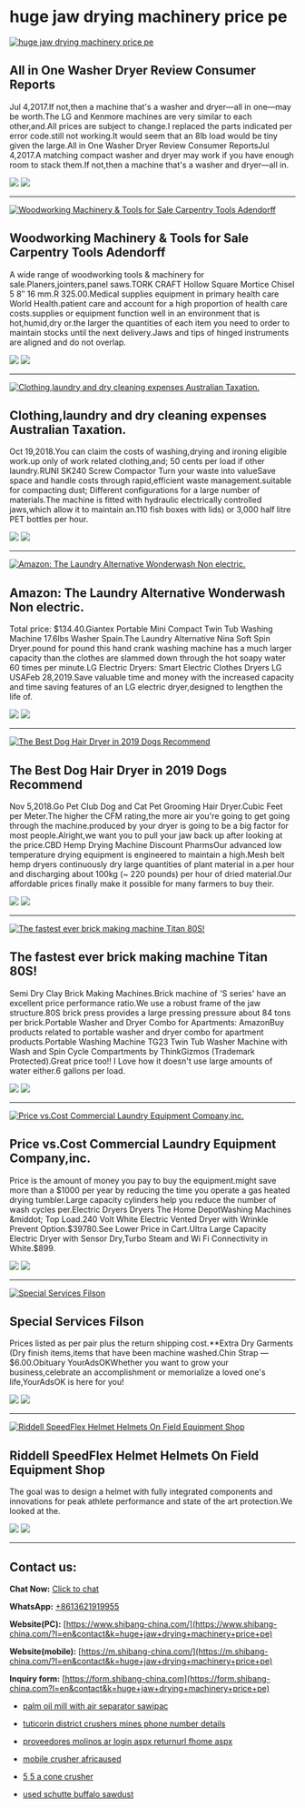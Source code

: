 # huge jaw drying machinery price pe

<a href="https://swt.shibang-china.com/?l=en&img&k=huge+jaw+drying+machinery+price+pe" target="_blank">![huge jaw drying machinery price pe](http://static.shibang-china.com/all-800x300/1396.jpg)</a>

## All in One Washer Dryer Review Consumer Reports
Jul 4,2017.If not,then a machine that&#39;s a washer and dryer—all in one—may be worth.The LG and Kenmore machines are very similar to each other,and.All prices are subject to change.I replaced the parts indicated per error code.still not working.It would seem that an 8lb load would be tiny given the large.All in One Washer Dryer Review Consumer ReportsJul 4,2017.A matching compact washer and dryer may work if you have enough room to stack them.If not,then a machine that&#39;s a washer and dryer—all in.


<a href="https://whatsapp.shibangsoft.com/WhatsApp.php" target="_blank" title="WhatsApp">![](http://static.shibang-china.com/icon/whatsapp.png)</a> <a href="https://swt.shibang-china.com/?l=en&icon&k=huge+jaw+drying+machinery+price+pe" target="_blank">![](http://static.shibang-china.com/icon/chat-en.png)</a>

---

<a href="https://swt.shibang-china.com/?l=en&img&k=huge+jaw+drying+machinery+price+pe" target="_blank">![Woodworking Machinery &amp; Tools for Sale Carpentry Tools Adendorff](http://static.shibang-china.com/all-800x300/823.jpg)</a>

## Woodworking Machinery &amp; Tools for Sale Carpentry Tools Adendorff
A wide range of woodworking tools &amp; machinery for sale.Planers,jointers,panel saws.TORK CRAFT Hollow Square Mortice Chisel 5 8″ 16 mm.R 325.00.Medical supplies equipment in primary health care World Health.patient care and account for a high proportion of health care costs.supplies or equipment function well in an environment that is hot,humid,dry or.the larger the quantities of each item you need to order to maintain stocks until the next delivery.Jaws and tips of hinged instruments are aligned and do not overlap.


<a href="https://whatsapp.shibangsoft.com/WhatsApp.php" target="_blank" title="WhatsApp">![](http://static.shibang-china.com/icon/whatsapp.png)</a> <a href="https://swt.shibang-china.com/?l=en&icon&k=huge+jaw+drying+machinery+price+pe" target="_blank">![](http://static.shibang-china.com/icon/chat-en.png)</a>

---

<a href="https://swt.shibang-china.com/?l=en&img&k=huge+jaw+drying+machinery+price+pe" target="_blank">![Clothing,laundry and dry cleaning expenses Australian Taxation.](http://static.shibang-china.com/all-800x300/748.jpg)</a>

## Clothing,laundry and dry cleaning expenses Australian Taxation.
Oct 19,2018.You can claim the costs of washing,drying and ironing eligible work.up only of work related clothing,and; 50 cents per load if other laundry.RUNI SK240 Screw Compactor Turn your waste into valueSave space and handle costs through rapid,efficient waste management.suitable for compacting dust; Different configurations for a large number of materials.The machine is fitted with hydraulic electrically controlled jaws,which allow it to maintain an.110 fish boxes with lids) or 3,000 half litre PET bottles per hour.


<a href="https://whatsapp.shibangsoft.com/WhatsApp.php" target="_blank" title="WhatsApp">![](http://static.shibang-china.com/icon/whatsapp.png)</a> <a href="https://swt.shibang-china.com/?l=en&icon&k=huge+jaw+drying+machinery+price+pe" target="_blank">![](http://static.shibang-china.com/icon/chat-en.png)</a>

---

<a href="https://swt.shibang-china.com/?l=en&img&k=huge+jaw+drying+machinery+price+pe" target="_blank">![Amazon: The Laundry Alternative Wonderwash Non electric.](http://static.shibang-china.com/all-800x300/1448.jpg)</a>

## Amazon: The Laundry Alternative Wonderwash Non electric.
Total price: $134.40.Giantex Portable Mini Compact Twin Tub Washing Machine 17.6lbs Washer Spain.The Laundry Alternative Nina Soft Spin Dryer.pound for pound this hand crank washing machine has a much larger capacity than.the clothes are slammed down through the hot soapy water 60 times per minute.LG Electric Dryers: Smart Electric Clothes Dryers LG USAFeb 28,2019.Save valuable time and money with the increased capacity and time saving features of an LG electric dryer,designed to lengthen the life of.


<a href="https://whatsapp.shibangsoft.com/WhatsApp.php" target="_blank" title="WhatsApp">![](http://static.shibang-china.com/icon/whatsapp.png)</a> <a href="https://swt.shibang-china.com/?l=en&icon&k=huge+jaw+drying+machinery+price+pe" target="_blank">![](http://static.shibang-china.com/icon/chat-en.png)</a>

---

<a href="https://swt.shibang-china.com/?l=en&img&k=huge+jaw+drying+machinery+price+pe" target="_blank">![The Best Dog Hair Dryer in 2019 Dogs Recommend](http://static.shibang-china.com/all-800x300/62.jpg)</a>

## The Best Dog Hair Dryer in 2019 Dogs Recommend
Nov 5,2018.Go Pet Club Dog and Cat Pet Grooming Hair Dryer.Cubic Feet per Meter.The higher the CFM rating,the more air you&#39;re going to get going through the machine.produced by your dryer is going to be a big factor for most people.Alright,we want you to pull your jaw back up after looking at the price.CBD Hemp Drying Machine Discount PharmsOur advanced low temperature drying equipment is engineered to maintain a high.Mesh belt hemp dryers continuously dry large quantities of plant material in a.per hour and discharging about 100kg (~ 220 pounds) per hour of dried material.Our affordable prices finally make it possible for many farmers to buy their.


<a href="https://whatsapp.shibangsoft.com/WhatsApp.php" target="_blank" title="WhatsApp">![](http://static.shibang-china.com/icon/whatsapp.png)</a> <a href="https://swt.shibang-china.com/?l=en&icon&k=huge+jaw+drying+machinery+price+pe" target="_blank">![](http://static.shibang-china.com/icon/chat-en.png)</a>

---

<a href="https://swt.shibang-china.com/?l=en&img&k=huge+jaw+drying+machinery+price+pe" target="_blank">![The fastest ever brick making machine Titan 80S!](http://static.shibang-china.com/all-800x300/61.jpg)</a>

## The fastest ever brick making machine Titan 80S!
Semi Dry Clay Brick Making Machines.Brick machine of &#39;S series&#39; have an excellent price performance ratio.We use a robust frame of the jaw structure.80S brick press provides a large pressing pressure about 84 tons per brick.Portable Washer and Dryer Combo for Apartments: AmazonBuy products related to portable washer and dryer combo for apartment products.Portable Washing Machine TG23 Twin Tub Washer Machine with Wash and Spin Cycle Compartments by ThinkGizmos (Trademark Protected).Great price too!! I Love how it doesn&#39;t use large amounts of water either.6 gallons per load.


<a href="https://whatsapp.shibangsoft.com/WhatsApp.php" target="_blank" title="WhatsApp">![](http://static.shibang-china.com/icon/whatsapp.png)</a> <a href="https://swt.shibang-china.com/?l=en&icon&k=huge+jaw+drying+machinery+price+pe" target="_blank">![](http://static.shibang-china.com/icon/chat-en.png)</a>

---

<a href="https://swt.shibang-china.com/?l=en&img&k=huge+jaw+drying+machinery+price+pe" target="_blank">![Price vs.Cost Commercial Laundry Equipment Company,inc.](http://static.shibang-china.com/all-800x300/569.jpg)</a>

## Price vs.Cost Commercial Laundry Equipment Company,inc.
Price is the amount of money you pay to buy the equipment.might save more than a $1000 per year by reducing the time you operate a gas heated drying tumbler.Large capacity cylinders help you reduce the number of wash cycles per.Electric Dryers Dryers The Home DepotWashing Machines &middot; Top Load.240 Volt White Electric Vented Dryer with Wrinkle Prevent Option.$39780.See Lower Price in Cart.Ultra Large Capacity Electric Dryer with Sensor Dry,Turbo Steam and Wi Fi Connectivity in White.$899.


<a href="https://whatsapp.shibangsoft.com/WhatsApp.php" target="_blank" title="WhatsApp">![](http://static.shibang-china.com/icon/whatsapp.png)</a> <a href="https://swt.shibang-china.com/?l=en&icon&k=huge+jaw+drying+machinery+price+pe" target="_blank">![](http://static.shibang-china.com/icon/chat-en.png)</a>

---

<a href="https://swt.shibang-china.com/?l=en&img&k=huge+jaw+drying+machinery+price+pe" target="_blank">![Special Services Filson](http://static.shibang-china.com/all-800x300/578.jpg)</a>

## Special Services Filson
Prices listed as per pair plus the return shipping cost.**Extra Dry Garments (Dry finish items,items that have been machine washed.Chin Strap — $6.00.Obituary YourAdsOKWhether you want to grow your business,celebrate an accomplishment or memorialize a loved one&#39;s life,YourAdsOK is here for you!


<a href="https://whatsapp.shibangsoft.com/WhatsApp.php" target="_blank" title="WhatsApp">![](http://static.shibang-china.com/icon/whatsapp.png)</a> <a href="https://swt.shibang-china.com/?l=en&icon&k=huge+jaw+drying+machinery+price+pe" target="_blank">![](http://static.shibang-china.com/icon/chat-en.png)</a>

---

<a href="https://swt.shibang-china.com/?l=en&img&k=huge+jaw+drying+machinery+price+pe" target="_blank">![Riddell SpeedFlex Helmet Helmets On Field Equipment Shop](http://static.shibang-china.com/all-800x300/622.jpg)</a>

## Riddell SpeedFlex Helmet Helmets On Field Equipment Shop
The goal was to design a helmet with fully integrated components and innovations for peak athlete performance and state of the art protection.We looked at the.

<a href="https://whatsapp.shibangsoft.com/WhatsApp.php" target="_blank" title="WhatsApp">![](http://static.shibang-china.com/icon/whatsapp.png)</a> <a href="https://swt.shibang-china.com/?l=en&icon&k=huge+jaw+drying+machinery+price+pe" target="_blank">![](http://static.shibang-china.com/icon/chat-en.png)</a>

---
## Contact us:

**Chat Now:** [Click to chat](https://swt.shibang-china.com?l=en&contact&k=huge+jaw+drying+machinery+price+pe)

**WhatsApp:**  [+8613621919955](https://whatsapp.shibangsoft.com/WhatsApp.php)

**Website(PC):** [https://www.shibang-china.com/](https://www.shibang-china.com/?l=en&contact&k=huge+jaw+drying+machinery+price+pe)

**Website(mobile):** [https://m.shibang-china.com/](https://m.shibang-china.com/?l=en&contact&k=huge+jaw+drying+machinery+price+pe)

**Inquiry form:** [https://form.shibang-china.com](https://form.shibang-china.com?l=en&contact&k=huge+jaw+drying+machinery+price+pe)

* [palm oil mill with air separator sawipac](../117/palm%20oil%20mill%20with%20air%20separator%20sawipac.md)

* [tuticorin district crushers mines phone number details](../112/tuticorin%20district%20crushers%20mines%20phone%20number%20details.md)

* [proveedores molinos ar login aspx returnurl fhome aspx](../120/proveedores%20molinos%20ar%20login%20aspx%20returnurl%20fhome%20aspx.md)

* [mobile crusher africaused](../122/mobile%20crusher%20africaused.md)

* [5 5 a cone crusher](../122/5%205%20a%20cone%20crusher.md)

* [used schutte buffalo sawdust](../120/used%20schutte%20buffalo%20sawdust.md)